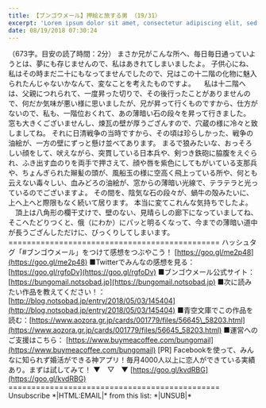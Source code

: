```yaml
---
title: 【ブンゴウメール】押絵と旅する男 （19/31）
excerpt: 'Lorem ipsum dolor sit amet, consectetur adipiscing elit, sed do eiusmod tempor incididunt ut labore et dolore magna aliqua. Praesent elementum facilisis leo vel fringilla est ullamcorper eget. At imperdiet dui accumsan sit amet nulla facilisi morbi tempus.'
date: 08/19/2018 07:30:24
---
```


（673字。目安の読了時間：2分） まさか兄がこんな所へ、毎日毎日通っていようとは、夢にも存じませんので、私はあきれてしまいましたよ。 子供心にね、私はその時まだ二十にもなってませんでしたので、兄はこの十二階の化物に魅入られたんじゃないかなんて、変なことを考えたものですよ。 　私は十二階へは、父親につれられて、一度昇った切りで、その後行ったことがありませんので、何だか気味が悪い様に思いましたが、兄が昇って行くものですから、仕方がないので、私も、一階位おくれて、あの薄暗い石の段々を昇って行きました。 窓も大きくございませんし、煉瓦の壁が厚うござんすので、穴蔵の様に冷々と致しましてね。 それに日清戦争の当時ですから、その頃は珍らしかった、戦争の油絵が、一方の壁にずっと懸け並べてあります。 まるで狼みたいな、おっそろしい顔をして、吠えながら、突貫している日本兵や、剣つき鉄砲に脇腹をえぐられ、ふき出す血のりを両手で押さえて、顔や唇を紫色にしてもがいている支那兵や、ちょんぎられた辮髪の頭が、風船玉の様に空高く飛上っている所や、何とも云えない毒々しい、血みどろの油絵が、窓からの薄暗い光線で、テラテラと光っているのでございますよ。 その間を、陰気な石の段々が、蝸牛の殻みたいに、上へ上へと際限もなく続いて居ります。 本当に変てこれんな気持ちでしたよ。 　頂上は八角形の欄干丈けで、壁のない、見晴らしの廊下になっていましてね、そこへたどりつくと、俄（にわか）にパッと明るくなって、今までの薄暗い道中が長うござんしただけに、びっくりしてしまいます。 ============================================== ハッシュタグ「#ブンゴウメール」をつけて感想をつぶやこう！ [https://goo.gl/me2p48](https://goo.gl/me2p48) ■Twitterでみんなの感想を見る：[https://goo.gl/rgfoDv](https://goo.gl/rgfoDv) ■ブンゴウメール公式サイト：[https://bungomail.notsobad.jp](https://bungomail.notsobad.jp) ■次に読みたい作品を教えてください！：[http://blog.notsobad.jp/entry/2018/05/03/145404](http://blog.notsobad.jp/entry/2018/05/03/145404) ■青空文庫でこの作品を読む：[https://www.aozora.gr.jp/cards/001779/files/56645\_58203.html](https://www.aozora.gr.jp/cards/001779/files/56645_58203.html) ■運営へのご支援はこちら： [https://www.buymeacoffee.com/bungomail](https://www.buymeacoffee.com/bungomail) \[PR\] Facebookを使って、みんなに知られず婚活ができる神アプリ！毎月4000人以上に恋人ができている実績あり。まずは試してみて！ ▼　▽　▼ [https://goo.gl/kvdRBG](https://goo.gl/kvdRBG) ============================================== Unsubscribe \*|HTML:EMAIL|\* from this list: \*|UNSUB|\*